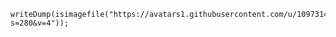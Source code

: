
```luceescript+trycf
writeDump(isimagefile("https://avatars1.githubusercontent.com/u/10973141?s=280&v=4"));

```
